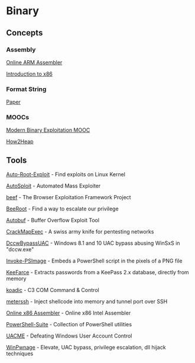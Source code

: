 # Binary

## Concepts

### Assembly

[Online ARM Assembler](https://azm.azerialabs.com/)

[Introduction to x86](https://gitlab.com/mcmfb/intro_x86-64)

### Format String

[Paper](https://trailofbits.github.io/ctf/exploits/references/formatstring-1.2.pdf)

### MOOCs

[Modern Binary Exploitation MOOC](https://github.com/RPISEC/MBE)

[How2Heap](https://github.com/shellphish/how2heap)

## Tools

[Auto-Root-Exploit](https://github.com/nilotpalbiswas/Auto-Root-Exploit/) - Find exploits on Linux Kernel

[AutoSploit](https://github.com/NullArray/AutoSploit) - Automated Mass Exploiter

[beef](https://github.com/beefproject/beef) - The Browser Exploitation Framework Project

[BeeRoot](https://github.com/AlessandroZ/BeRoot) - Find a way to escalate our privilege

[Autobuf](https://bitbucket.org/berserkguard/autobuf) - Buffer Overflow Exploit Tool

[CrackMapExec](https://github.com/byt3bl33d3r/CrackMapExec) - A swiss army knife for pentesting networks

[DccwBypassUAC](https://github.com/L3cr0f/DccwBypassUAC) - Windows 8.1 and 10 UAC bypass abusing WinSxS in "dccw.exe"

[Invoke-PSImage](https://github.com/peewpw/Invoke-PSImage) - Embeds a PowerShell script in the pixels of a PNG file

[KeeFarce](https://github.com/denandz/KeeFarce) - Extracts passwords from a KeePass 2.x database, directly from memory

[koadic](https://github.com/zerosum0x0/koadic) - C3 COM Command & Control

[meterssh](https://github.com/trustedsec/meterssh) - Inject shellcode into memory and tunnel port over SSH

[Online x86 Assembler](https://defuse.ca/online-x86-assembler.htm) - Online x86 Intel Assembler

[PowerShell-Suite](https://github.com/FuzzySecurity/PowerShell-Suite) - Collection of PowerShell utilities

[UACME](https://github.com/hfiref0x/UACME) - Defeating Windows User Account Control

[WinPwnage](https://github.com/rootm0s/WinPwnage) - Elevate, UAC bypass, privilege escalation, dll hijack techniques
